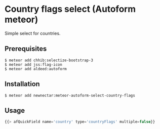 # Country flags select (Autoform meteor)

Simple select for countries.

## Prerequisites

```
$ meteor add chhib:selectize-bootstrap-3
$ meteor add jss:flag-icon
$ meteor add aldeed:autoform
```

## Installation

```
$ meteor add newnectar:meteor-autoform-select-country-flags
```

## Usage

```javascript
{{> afQuickField name='country' type='countryFlags' multiple=false}}
```

